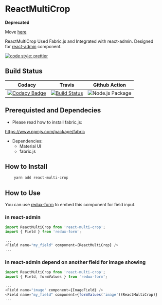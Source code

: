 # ReactMultiCrop

**Deprecated**

Move [here](https://github.com/berviantoleo/react-multi-crop)

ReactMultiCrop Used Fabric.js and Integrated with react-admin. Designed for [react-admin](https://github.com/marmelab/react-admin) component.

[![code style: prettier](https://img.shields.io/badge/code_style-prettier-ff69b4.svg?style=flat-square)](https://github.com/prettier/prettier)

## Build Status

|                                                                                                                                  Codacy                                                                                                                                   |                                                                 Travis                                                                  |                                              Github Action                                              |
| :-----------------------------------------------------------------------------------------------------------------------------------------------------------------------------------------------------------------------------------------------------------------------: | :-------------------------------------------------------------------------------------------------------------------------------------: | :-----------------------------------------------------------------------------------------------------: |
| [![Codacy Badge](https://api.codacy.com/project/badge/Grade/0ea45a02956a4ca78eb39823c15b1cc8)](https://app.codacy.com/app/berviantoleo/ReactMultiCrop?utm_source=github.com&utm_medium=referral&utm_content=bervProject/ReactMultiCrop&utm_campaign=Badge_Grade_Settings) | [![Build Status](https://travis-ci.org/bervProject/ReactMultiCrop.svg?branch=master)](https://travis-ci.org/bervProject/ReactMultiCrop) | ![Node.js Package](https://github.com/bervProject/ReactMultiCrop/workflows/Node.js%20Package/badge.svg) |

## Prerequisted and Dependecies

- Please read how to install fabric.js:

https://www.npmjs.com/package/fabric

- Dependencies:
  - Material UI
  - fabric.js

## How to Install

```bash
    yarn add react-multi-crop
```

## How to Use

You can use [redux-form](https://redux-form.com) to embed this component for field input.

### in react-admin

```js
import ReactMultiCrop from 'react-multi-crop';
import { Field } from 'redux-form';

...
<Field name="my_field" component={ReactMultiCrop} />
...
```

### in react-admin depend on another field for image showing

```js
import ReactMultiCrop from 'react-multi-crop';
import { Field, formValues } from 'redux-form';

...
<Field name="image" component={ImageField} />
<Field name="my_field" component={formValues('image')(ReactMultiCrop)} />
...
```
